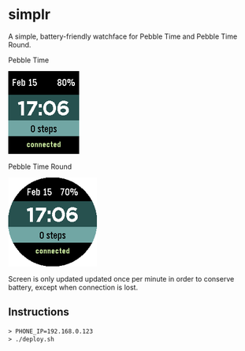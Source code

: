 # simplr
A simple, battery-friendly watchface for Pebble Time and Pebble Time Round.

Pebble Time

![screenshot](screenshot1.png)

Pebble Time Round

![screenshot](screenshot2.png)

Screen is only updated updated once per minute in order to conserve battery, except when connection is lost.

## Instructions

```
> PHONE_IP=192.168.0.123
> ./deploy.sh
```
